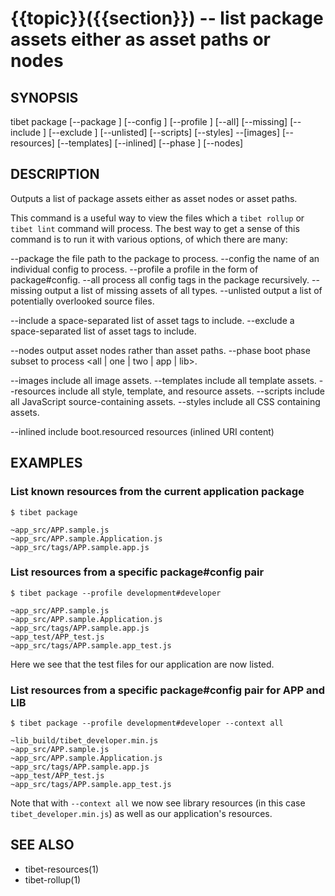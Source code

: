 {{topic}}({{section}}) -- list package assets either as asset paths or nodes
=============================================

## SYNOPSIS

tibet package [--package <package>] [--config <cfg>] [--profile <profile>]
    [--all] [--missing] [--include <asset names>] [--exclude <asset names>]
    [--unlisted] [--scripts] [--styles] --[images] [--resources] [--templates]
    [--inlined] [--phase <phase>] [--nodes]

## DESCRIPTION

Outputs a list of package assets either as asset nodes or asset paths.

This command is a useful way to view the files which a `tibet rollup` or
`tibet lint` command will process. The best way to get a sense of this
command is to run it with various options, of which there are many:

--package    the file path to the package to process.
--config     the name of an individual config to process.
--profile    a profile in the form of package#config.
--all        process all config tags in the package recursively.
--missing    output a list of missing assets of all types.
--unlisted   output a list of potentially overlooked source files.

--include    a space-separated list of asset tags to include.
--exclude    a space-separated list of asset tags to include.

--nodes      output asset nodes rather than asset paths.
--phase      boot phase subset to process <all | one | two | app | lib>.

--images     include all image assets.
--templates  include all template assets.
--resources  include all style, template, and resource assets.
--scripts    include all JavaScript source-containing assets.
--styles     include all CSS containing assets.

--inlined    include boot.resourced resources (inlined URI content)

## EXAMPLES

### List known resources from the current application package

    $ tibet package

    ~app_src/APP.sample.js
    ~app_src/APP.sample.Application.js
    ~app_src/tags/APP.sample.app.js

### List resources from a specific package#config pair

    $ tibet package --profile development#developer

    ~app_src/APP.sample.js
    ~app_src/APP.sample.Application.js
    ~app_src/tags/APP.sample.app.js
    ~app_test/APP_test.js
    ~app_src/tags/APP.sample.app_test.js

Here we see that the test files for our application are now listed.

### List resources from a specific package#config pair for APP and LIB

    $ tibet package --profile development#developer --context all

    ~lib_build/tibet_developer.min.js
    ~app_src/APP.sample.js
    ~app_src/APP.sample.Application.js
    ~app_src/tags/APP.sample.app.js
    ~app_test/APP_test.js
    ~app_src/tags/APP.sample.app_test.js

Note that with `--context all` we now see library resources (in this case
`tibet_developer.min.js`) as well as our application's resources.

## SEE ALSO

  * tibet-resources(1)
  * tibet-rollup(1)

